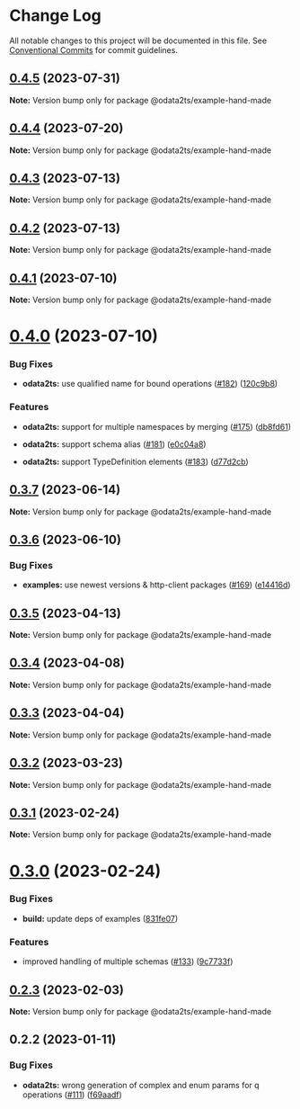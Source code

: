 # Change Log

All notable changes to this project will be documented in this file.
See [Conventional Commits](https://conventionalcommits.org) for commit guidelines.

## [0.4.5](https://github.com/odata2ts/odata2ts/compare/@odata2ts/example-hand-made@0.4.4...@odata2ts/example-hand-made@0.4.5) (2023-07-31)

**Note:** Version bump only for package @odata2ts/example-hand-made

## [0.4.4](https://github.com/odata2ts/odata2ts/compare/@odata2ts/example-hand-made@0.4.3...@odata2ts/example-hand-made@0.4.4) (2023-07-20)

**Note:** Version bump only for package @odata2ts/example-hand-made

## [0.4.3](https://github.com/odata2ts/odata2ts/compare/@odata2ts/example-hand-made@0.4.2...@odata2ts/example-hand-made@0.4.3) (2023-07-13)

**Note:** Version bump only for package @odata2ts/example-hand-made

## [0.4.2](https://github.com/odata2ts/odata2ts/compare/@odata2ts/example-hand-made@0.4.1...@odata2ts/example-hand-made@0.4.2) (2023-07-13)

**Note:** Version bump only for package @odata2ts/example-hand-made

## [0.4.1](https://github.com/odata2ts/odata2ts/compare/@odata2ts/example-hand-made@0.4.0...@odata2ts/example-hand-made@0.4.1) (2023-07-10)

**Note:** Version bump only for package @odata2ts/example-hand-made

# [0.4.0](https://github.com/odata2ts/odata2ts/compare/@odata2ts/example-hand-made@0.3.7...@odata2ts/example-hand-made@0.4.0) (2023-07-10)

### Bug Fixes

* **odata2ts:** use qualified name for bound operations ([#182](https://github.com/odata2ts/odata2ts/issues/182)) ([120c9b8](https://github.com/odata2ts/odata2ts/commit/120c9b807ac209a8eb82b389bc7c21d7df7fe876))

### Features

* **odata2ts:** support for multiple namespaces by merging ([#175](https://github.com/odata2ts/odata2ts/issues/175)) ([db8fd61](https://github.com/odata2ts/odata2ts/commit/db8fd6165c57ceb9e04488789a62f2a5467ecc68))

* **odata2ts:** support schema alias ([#181](https://github.com/odata2ts/odata2ts/issues/181)) ([e0c04a8](https://github.com/odata2ts/odata2ts/commit/e0c04a83e32d99187652966bb9cc32f36ead3df2))

* **odata2ts:** support TypeDefinition elements ([#183](https://github.com/odata2ts/odata2ts/issues/183)) ([d77d2cb](https://github.com/odata2ts/odata2ts/commit/d77d2cbf17383dab50d35bb7374e08a83d264db2))

## [0.3.7](https://github.com/odata2ts/odata2ts/compare/@odata2ts/example-hand-made@0.3.6...@odata2ts/example-hand-made@0.3.7) (2023-06-14)

**Note:** Version bump only for package @odata2ts/example-hand-made

## [0.3.6](https://github.com/odata2ts/odata2ts/compare/@odata2ts/example-hand-made@0.3.5...@odata2ts/example-hand-made@0.3.6) (2023-06-10)

### Bug Fixes

* **examples:** use newest versions & http-client packages ([#169](https://github.com/odata2ts/odata2ts/issues/169)) ([e14416d](https://github.com/odata2ts/odata2ts/commit/e14416d5fd98e2ebd14081400a6b8368e01dd623))

## [0.3.5](https://github.com/odata2ts/odata2ts/compare/@odata2ts/example-hand-made@0.3.4...@odata2ts/example-hand-made@0.3.5) (2023-04-13)

**Note:** Version bump only for package @odata2ts/example-hand-made

## [0.3.4](https://github.com/odata2ts/odata2ts/compare/@odata2ts/example-hand-made@0.3.3...@odata2ts/example-hand-made@0.3.4) (2023-04-08)

**Note:** Version bump only for package @odata2ts/example-hand-made

## [0.3.3](https://github.com/odata2ts/odata2ts/compare/@odata2ts/example-hand-made@0.3.2...@odata2ts/example-hand-made@0.3.3) (2023-04-04)

**Note:** Version bump only for package @odata2ts/example-hand-made

## [0.3.2](https://github.com/odata2ts/odata2ts/compare/@odata2ts/example-hand-made@0.3.1...@odata2ts/example-hand-made@0.3.2) (2023-03-23)

**Note:** Version bump only for package @odata2ts/example-hand-made

## [0.3.1](https://github.com/odata2ts/odata2ts/compare/@odata2ts/example-hand-made@0.3.0...@odata2ts/example-hand-made@0.3.1) (2023-02-24)

**Note:** Version bump only for package @odata2ts/example-hand-made

# [0.3.0](https://github.com/odata2ts/odata2ts/compare/@odata2ts/example-hand-made@0.2.3...@odata2ts/example-hand-made@0.3.0) (2023-02-24)

### Bug Fixes

* **build:** update deps of examples ([831fe07](https://github.com/odata2ts/odata2ts/commit/831fe07197f999dde9509a9166f189b49dccc8bc))

### Features

* improved handling of multiple schemas ([#133](https://github.com/odata2ts/odata2ts/issues/133)) ([9c7733f](https://github.com/odata2ts/odata2ts/commit/9c7733f5f95e8f65df52ed13889d352cc9c7f4fb))

## [0.2.3](https://github.com/odata2ts/odata2ts/compare/@odata2ts/example-hand-made@0.2.2...@odata2ts/example-hand-made@0.2.3) (2023-02-03)

**Note:** Version bump only for package @odata2ts/example-hand-made

## 0.2.2 (2023-01-11)

### Bug Fixes

* **odata2ts:** wrong generation of complex and enum params for q operations ([#111](https://github.com/odata2ts/odata2ts/issues/111)) ([f69aadf](https://github.com/odata2ts/odata2ts/commit/f69aadf52201fbf854d00103f763f465c7557de4))
